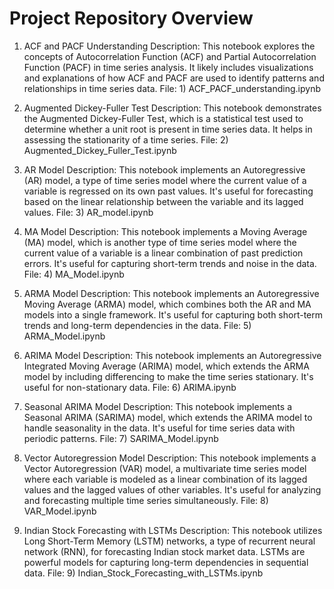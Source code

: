 # Project Repository Overview
1) ACF and PACF Understanding
Description: This notebook explores the concepts of Autocorrelation Function (ACF) and Partial Autocorrelation Function (PACF) in time series analysis. It likely includes visualizations and explanations of how ACF and PACF are used to identify patterns and relationships in time series data.
File: 1) ACF_PACF_understanding.ipynb

2) Augmented Dickey-Fuller Test
Description: This notebook demonstrates the Augmented Dickey-Fuller Test, which is a statistical test used to determine whether a unit root is present in time series data. It helps in assessing the stationarity of a time series.
File: 2) Augmented_Dickey_Fuller_Test.ipynb

3) AR Model
Description: This notebook implements an Autoregressive (AR) model, a type of time series model where the current value of a variable is regressed on its own past values. It's useful for forecasting based on the linear relationship between the variable and its lagged values.
File: 3) AR_model.ipynb

4) MA Model
Description: This notebook implements a Moving Average (MA) model, which is another type of time series model where the current value of a variable is a linear combination of past prediction errors. It's useful for capturing short-term trends and noise in the data.
File: 4) MA_Model.ipynb

5) ARMA Model
Description: This notebook implements an Autoregressive Moving Average (ARMA) model, which combines both the AR and MA models into a single framework. It's useful for capturing both short-term trends and long-term dependencies in the data.
File: 5) ARMA_Model.ipynb
 
6) ARIMA Model
Description: This notebook implements an Autoregressive Integrated Moving Average (ARIMA) model, which extends the ARMA model by including differencing to make the time series stationary. It's useful for non-stationary data.
File: 6) ARIMA.ipynb

7) Seasonal ARIMA Model
Description: This notebook implements a Seasonal ARIMA (SARIMA) model, which extends the ARIMA model to handle seasonality in the data. It's useful for time series data with periodic patterns.
File: 7) SARIMA_Model.ipynb

8) Vector Autoregression Model
Description: This notebook implements a Vector Autoregression (VAR) model, a multivariate time series model where each variable is modeled as a linear combination of its lagged values and the lagged values of other variables. It's useful for analyzing and forecasting multiple time series simultaneously.
File: 8) VAR_Model.ipynb

9) Indian Stock Forecasting with LSTMs
Description: This notebook utilizes Long Short-Term Memory (LSTM) networks, a type of recurrent neural network (RNN), for forecasting Indian stock market data. LSTMs are powerful models for capturing long-term dependencies in sequential data.
File: 9) Indian_Stock_Forecasting_with_LSTMs.ipynb

